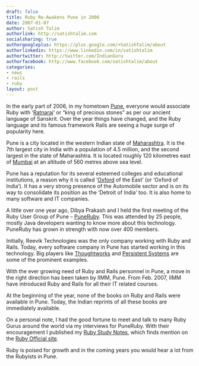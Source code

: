 ```yaml
---
draft: false
title: Ruby Re-Awakens Pune in 2006
date: 2007-01-07
author: Satish Talim
authorlink: http://satishtalim.com
socialsharing: true
authorgoogleplus: https://plus.google.com/+SatishTalim/about
authorlinkedin: https://www.linkedin.com/in/satishtalim
authortwitter: http://twitter.com/IndianGuru
authorfacebook: http://www.facebook.com/satishtalim/about
categories:
- news
- rails
- ruby
layout: post
---
```


In the early part of 2006, in my hometown
[Pune](http://en.wikipedia.org/wiki/Pune), everyone would associate Ruby
with ‘[Ratnaraj](http://www.gemsbiz.com/docs/ruby.asp)‘ or “king of
precious stones” as per our ancient language of Sanskrit. Over the year
things have changed, and the Ruby language and its famous framework
Rails are seeing a huge surge of popularity here.<!--more-->

Pune is a city located in the western Indian state of
[Maharashtra](http://en.wikipedia.org/wiki/Maharashtra). It is the 7th
largest city in India with a population of 4.5 million, and the second
largest in the state of Maharashtra. It is located roughly 120
kilometres east of [Mumbai](http://en.wikipedia.org/wiki/Mumbai) at an
altitude of 560 metres above sea level.

Pune has a reputation for its several esteemed colleges and educational
institutions, a reason why it is called
‘[Oxford](http://en.wikipedia.org/wiki/Oxford) of the East’ (or ‘Oxford
of India’). It has a very strong presence of the Automobile sector and
is on its way to consolidate its position as the ‘Detroit of India’ too.
It is also home to many software and IT companies.

A little over one year ago, Dibya Prakash and I held the first meeting of the Ruby User Group of Pune –
[PuneRuby](http://tech.groups.yahoo.com/group/puneruby/). This was
attended by 25 people, mostly Java developers wanting to know more about
this technology. PuneRuby has grown in strength with now over 400
members.

Initially, Reevik Technologies was the only
company working with Ruby and Rails. Today, every software company in
Pune has started working in this technology. Big players like
[Thoughtworks](http://www.thoughtworks.co.in/index.html) and [Persistent
Systems](http://www.persistentsys.com/) are some of the prominent
examples.

With the ever growing need of Ruby and Rails personnel in Pune, a move
in the right direction has been taken by IIMM, Pune. From Feb. 2007, IIMM
have introduced Ruby and Rails for all their IT related courses.

At the beginning of the year, none of the books on Ruby and Rails were
available in Pune. Today, the Indian reprints of all these books are
immediately available.

On a personal note, I had the good fortune to meet and talk to many
Ruby Gurus around the world via my interviews for PuneRuby. With their encouragement I
published my [Ruby Study Notes](http://rubylearning.com/), which finds
mention on the [Ruby Official
site](http://www.ruby-lang.org/en/documentation/).

Ruby is poised for growth and in the coming years you would hear a lot
from the Rubyists in Pune.

